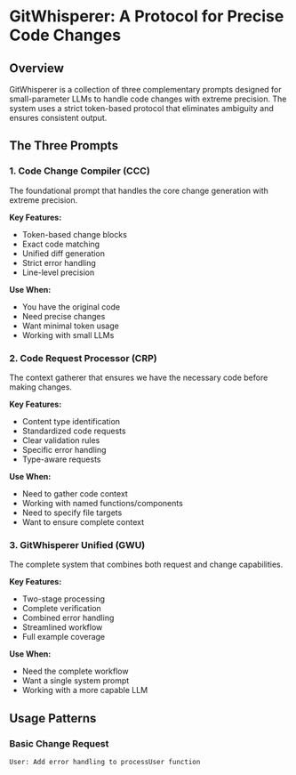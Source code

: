 # GitWhisperer: A Protocol for Precise Code Changes

## Overview

GitWhisperer is a collection of three complementary prompts designed for small-parameter LLMs to handle code changes with extreme precision. The system uses a strict token-based protocol that eliminates ambiguity and ensures consistent output.

## The Three Prompts

### 1. Code Change Compiler (CCC)
The foundational prompt that handles the core change generation with extreme precision.

**Key Features:**
- Token-based change blocks
- Exact code matching
- Unified diff generation
- Strict error handling
- Line-level precision

**Use When:**
- You have the original code
- Need precise changes
- Want minimal token usage
- Working with small LLMs

### 2. Code Request Processor (CRP)
The context gatherer that ensures we have the necessary code before making changes.

**Key Features:**
- Content type identification
- Standardized code requests
- Clear validation rules
- Specific error handling
- Type-aware requests

**Use When:**
- Need to gather code context
- Working with named functions/components
- Need to specify file targets
- Want to ensure complete context

### 3. GitWhisperer Unified (GWU)
The complete system that combines both request and change capabilities.

**Key Features:**
- Two-stage processing
- Complete verification
- Combined error handling
- Streamlined workflow
- Full example coverage

**Use When:**
- Need the complete workflow
- Want a single system prompt
- Working with a more capable LLM

## Usage Patterns

### Basic Change Request
```
User: Add error handling to processUser function

